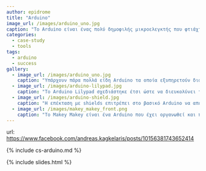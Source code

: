 ```yaml
---
author: epidrome
title: "Arduino"
image_url: /images/arduino_uno.jpg
caption: "Το Arduino είναι ένας πολύ δημοφιλής μικροελεγκτής που φτιάχτηκε με αρχικό σκοπό τον προγραμματισμό και την εκπαίδευση των φοιτητών της διάδρασης ανθρώπου-υπολογιστή με συστήματα εισόδου-εξόδου, πέρα από τα κλασικά πληκτρολόγιο-ποντίκι-οθόνη που έχουμε στους επιτραπέζιους ΗΥ."
categories:
  - case-study
  - tools
tags:
  - arduino
  - success
gallery:
  - image_url: /images/arduino_uno.jpg
    caption: "Υπάρχουν πάρα πολλά είδη Arduino τα οποία εξυπηρετούν διαφορετικές ανάγκες."
  - image_url: /images/arduino-lilypad.jpg
    caption: "Το Arduino Lilypad σχεδιάστηκε έτσι ώστε να διευκολύνει το ράψιμό του σε υφάσματα."
  - image_url: /images/arduino-shield.jpg
    caption: "Η επέκταση με shields επιτρέπει στο βασικό Arduino να αποκτήσει νέες δυνατότητες εισόδου (π.χ., joystick) και εξόδου."
  - image_url: /images/makey_makey_front.png
    caption: "Το Makey Makey είναι ένα Arduino που έχει οργανωθεί και προγραμματιστεί έτσι ώστε να διευκολύνει τον πειραματισμό με νέες συσκευές εισόδου."
---
```

url: https://www.facebook.com/andreas.kagkelaris/posts/10156381743652414

{% include cs-arduino.md %}

{% include slides.html %}
